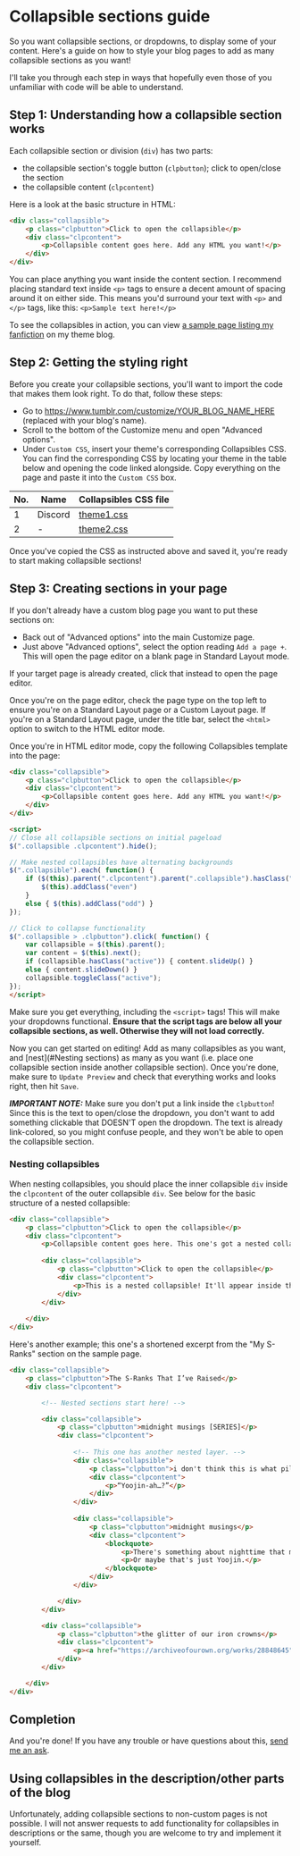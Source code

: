 # Collapsible sections guide
So you want collapsible sections, or dropdowns, to display some of your content. Here's a guide on how to style your blog pages to add as many collapsible sections as you want!

I'll take you through each step in ways that hopefully even those of you unfamiliar with code will be able to understand.

## Step 1: Understanding how a collapsible section works
Each collapsible section or division (`div`) has two parts:
- the collapsible section's toggle button (`clpbutton`); click to open/close the section
- the collapsible content (`clpcontent`)

Here is a look at the basic structure in HTML:
```HTML
<div class="collapsible">
	<p class="clpbutton">Click to open the collapsible</p>
	<div class="clpcontent">
		<p>Collapsible content goes here. Add any HTML you want!</p>
	</div>
</div>
```
You can place anything you want inside the content section. I recommend placing standard text inside `<p>` tags to ensure a decent amount of spacing around it on either side. This means you'd surround your text with `<p>` and `</p>` tags, like this: `<p>Sample text here!</p>`

To see the collapsibles in action, you can view [a sample page listing my fanfiction](https://starlightthemes.tumblr.com/collapsibles) on my theme blog.

## Step 2: Getting the styling right
Before you create your collapsible sections, you'll want to import the code that makes them look right. To do that, follow these steps:
- Go to https://www.tumblr.com/customize/YOUR_BLOG_NAME_HERE (replaced with your blog's name).
- Scroll to the bottom of the Customize menu and open "Advanced options".
- Under `Custom CSS`, insert your theme's corresponding Collapsibles CSS. You can find the corresponding CSS by locating your theme in the table below and opening the code linked alongside. Copy everything on the page and paste it into the `Custom CSS` box.

No. | Name | Collapsibles CSS file
--- | ---- | ---------------------
1 | Discord | [theme1.css](https://raw.githubusercontent.com/wovenstarlight/tumblr-themes/main/collapsibles/theme1_collapsibles.css)
2 | - | [theme2.css](https://raw.githubusercontent.com/wovenstarlight/tumblr-themes/main/collapsibles/theme2_collapsibles.css)

Once you've copied the CSS as instructed above and saved it, you're ready to start making collapsible sections!

## Step 3: Creating sections in your page
If you don't already have a custom blog page you want to put these sections on:
- Back out of "Advanced options" into the main Customize page.
- Just above "Advanced options", select the option reading `Add a page +`. This will open the page editor on a blank page in Standard Layout mode.

If your target page is already created, click that instead to open the page editor.

Once you're on the page editor, check the page type on the top left to ensure you're on a Standard Layout page or a Custom Layout page. If you're on a Standard Layout page, under the title bar, select the `<html>` option to switch to the HTML editor mode.

Once you're in HTML editor mode, copy the following Collapsibles template into the page:

```HTML
<div class="collapsible">
	<p class="clpbutton">Click to open the collapsible</p>
	<div class="clpcontent">
		<p>Collapsible content goes here. Add any HTML you want!</p>
	</div>
</div>

<script>
// Close all collapsible sections on initial pageload
$(".collapsible .clpcontent").hide();

// Make nested collapsibles have alternating backgrounds
$(".collapsible").each( function() {
	if ($(this).parent(".clpcontent").parent(".collapsible").hasClass("odd")) {
		$(this).addClass("even")
	}
	else { $(this).addClass("odd") }
});

// Click to collapse functionality
$(".collapsible > .clpbutton").click( function() {
	var collapsible = $(this).parent();
	var content = $(this).next();
	if (collapsible.hasClass("active")) { content.slideUp() }
	else { content.slideDown() }
	collapsible.toggleClass("active");
});
</script>
```

Make sure you get everything, including the `<script>` tags! This will make your dropdowns functional. **Ensure that the script tags are below all your collapsible sections, as well. Otherwise they will not load correctly.**

Now you can get started on editing! Add as many collapsibles as you want, and [nest](#Nesting sections) as many as you want (i.e. place one collapsible section inside another collapsible section). Once you're done, make sure to `Update Preview` and check that everything works and looks right, then hit `Save`.

***IMPORTANT NOTE:*** Make sure you don't put a link inside the `clpbutton`! Since this is the text to open/close the dropdown, you don't want to add something clickable that DOESN'T open the dropdown. The text is already link-colored, so you might confuse people, and they won't be able to open the collapsible section.

### Nesting collapsibles
When nesting collapsibles, you should place the inner collapsible `div` inside the `clpcontent` of the outer collapsible `div`. See below for the basic structure of a nested collapsible:
```HTML
<div class="collapsible">
	<p class="clpbutton">Click to open the collapsible</p>
	<div class="clpcontent">
		<p>Collapsible content goes here. This one's got a nested collapsible.</p>
		
		<div class="collapsible">
			<p class="clpbutton">Click to open the collapsible</p>
			<div class="clpcontent">
				<p>This is a nested collapsible! It'll appear inside the main collapsible.</p>
			</div>
		</div>
		
	</div>
</div>
```

Here's another example; this one's a shortened excerpt from the "My S-Ranks" section on the sample page.

```HTML
<div class="collapsible">
	<p class="clpbutton">The S-Ranks That I’ve Raised</p>
	<div class="clpcontent">

		<!-- Nested sections start here! -->

		<div class="collapsible">
			<p class="clpbutton">midnight musings [SERIES]</p>
			<div class="clpcontent">
				
				<!-- This one has another nested layer. -->
				<div class="collapsible">
					<p class="clpbutton">i don't think this is what pillow talk means</p>
					<div class="clpcontent">
						<p>“Yoojin-ah…?”</p>
					</div>
				</div>
				
				<div class="collapsible">
					<p class="clpbutton">midnight musings</p>
					<div class="clpcontent">
						<blockquote>
							<p>There's something about nighttime that makes people weirdly honest.</p>
							<p>Or maybe that's just Yoojin.</p>
						</blockquote>
					</div>
				</div>

			</div>
		</div>

		<div class="collapsible">
			<p class="clpbutton">the glitter of our iron crowns</p>
			<div class="clpcontent">
				<p><a href="https://archiveofourown.org/works/28848645">Read on AO3 →</a></p>
			</div>
		</div>

	</div>
</div>
```

## Completion
And you're done! If you have any trouble or have questions about this, [send me an ask](https://starlightthemes.tumblr.com/ask).

## Using collapsibles in the description/other parts of the blog
Unfortunately, adding collapsible sections to non-custom pages is not possible. I will not answer requests to add functionality for collapsibles in descriptions or the same, though you are welcome to try and implement it yourself.
